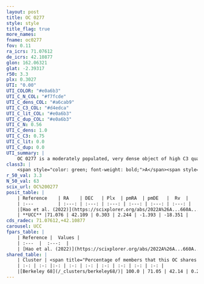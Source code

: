 ```yaml
---
layout: post
title: OC 0277
style: style
title_flag: true
more_names: 
fname: oc0277
fov: 0.11
ra_icrs: 71.07612
de_icrs: 42.10877
glon: 162.06321
glat: -2.39317
r50: 3.3
plx: 0.3027
UTI: "0.00"
UTI_COLOR: "#e0a6b3"
UTI_C_N_COL: "#f7fcde"
UTI_C_dens_COL: "#a6cab9"
UTI_C_C3_COL: "#d4edca"
UTI_C_lit_COL: "#e0a6b3"
UTI_C_dup_COL: "#e0a6b3"
UTI_C_N: 0.56
UTI_C_dens: 1.0
UTI_C_C3: 0.75
UTI_C_lit: 0.0
UTI_C_dup: 0.0
UTI_summary: |
    OC 0277 is a moderately populated, very dense object of high C3 quality. It was recently reported in the literature.<br><br><span style="color: #99180f; font-weight: bold;">Warning: </span>This is very likely a duplicate object, which shares a large percentage of members with at least one previously reported entry.
class3: |
    <span style="color: green; font-weight: bold;">A</span><span style="color: #FFC300; font-weight: bold;">B</span>
r_50_val: 3.3
N_50_val: 63
scix_url: OC%200277
posit_table: |
    | Reference    | RA    | DEC   | Plx  | pmRA  | pmDE   |  Rv  |
    | :---         | :---: | :---: | :---: | :---: | :---: | :---: |
    |[Hao et al. (2022)](https://scixplorer.org/abs/2022A%26A...660A...4H) | 71.099 | 42.112 | 0.317 | 2.279 | -1.386 | -- |
    | **UCC** |71.076 | 42.109 | 0.303 | 2.244 | -1.393 | -18.351 | 
cds_radec: 71.07612,+42.10877
carousel: UCC
fpars_table: |
    | Reference |  Values |
    | :---  |  :---:  |
    | [Hao et al. (2022)](https://scixplorer.org/abs/2022A%26A...660A...4H) | `AG=3.34, age=8.6, Z=0.028` |
shared_table: |
    | Cluster | <span title="Percentage of members that this OC shares with the ones listed">%</span>   | RA   | DEC   | Plx   | pmRA  | pmDE  | Rv | UTI |
    | :-: | :-: |:-: | :-: | :-: | :-: | :-: | :-: | :-: |
    |[Berkeley 68](/_clusters/berkeley68/)| 100.0 | 71.05 | 42.14 | 0.29 | 2.24 | -1.38 | -18.39 |0.95 |
---
```

